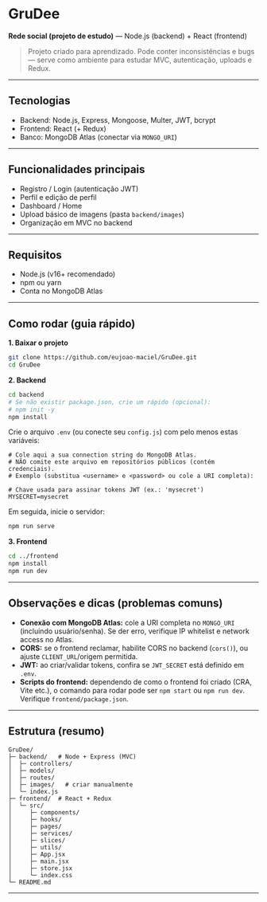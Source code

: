 # GruDee

**Rede social (projeto de estudo)** — Node.js (backend) + React (frontend)

> Projeto criado para aprendizado. Pode conter inconsistências e bugs — serve como ambiente para estudar MVC, autenticação, uploads e Redux.

---

## Tecnologias

* Backend: Node.js, Express, Mongoose, Multer, JWT, bcrypt
* Frontend: React (+ Redux)
* Banco: MongoDB Atlas (conectar via `MONGO_URI`)

---

## Funcionalidades principais

* Registro / Login (autenticação JWT)
* Perfil e edição de perfil
* Dashboard / Home 
* Upload básico de imagens (pasta `backend/images`)
* Organização em MVC no backend

---

## Requisitos

* Node.js (v16+ recomendado)
* npm ou yarn
* Conta no MongoDB Atlas

---

## Como rodar (guia rápido)

**1. Baixar o projeto**

```bash
git clone https://github.com/eujoao-maciel/GruDee.git
cd GruDee
```

**2. Backend**

```bash
cd backend
# Se não existir package.json, crie um rápido (opcional):
# npm init -y
npm install
```

Crie o arquivo `.env` (ou conecte seu `config.js`) com pelo menos estas variáveis:

```env
# Cole aqui a sua connection string do MongoDB Atlas.
# NÃO comite este arquivo em repositórios públicos (contém credenciais).
# Exemplo (substitua <username> e <password> ou cole a URI completa):

# Chave usada para assinar tokens JWT (ex.: 'mysecret')
MYSECRET=mysecret
```

Em seguida, inicie o servidor:

```bash
npm run serve
```

**3. Frontend**

```bash
cd ../frontend
npm install
npm run dev 
```

---

## Observações e dicas (problemas comuns)

* **Conexão com MongoDB Atlas:** cole a URI completa no `MONGO_URI` (incluindo usuário/senha). Se der erro, verifique IP whitelist e network access no Atlas.
* **CORS:** se o frontend reclamar, habilite CORS no backend (`cors()`), ou ajuste `CLIENT_URL`/origem permitida.
* **JWT:** ao criar/validar tokens, confira se `JWT_SECRET` está definido em `.env`.
* **Scripts do frontend:** dependendo de como o frontend foi criado (CRA, Vite etc.), o comando para rodar pode ser `npm start` ou `npm run dev`. Verifique `frontend/package.json`.

---

## Estrutura (resumo)

```
GruDee/
├─ backend/   # Node + Express (MVC)
│  ├─ controllers/
│  ├─ models/
│  ├─ routes/
│  ├─ images/   # criar manualmente
│  └─ index.js
├─ frontend/  # React + Redux
│  └─ src/
│     ├─ components/
│     ├─ hooks/
│     ├─ pages/        
│     ├─ services/
│     ├─ slices/
│     ├─ utils/
│     ├─ App.jsx
│     ├─ main.jsx
│     ├─ store.jsx
│     └─ index.css
└─ README.md
```

---

